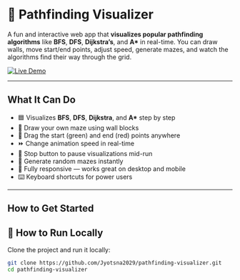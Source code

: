 # 🧭 Pathfinding Visualizer

A fun and interactive web app that **visualizes popular pathfinding algorithms** like **BFS**, **DFS**, **Dijkstra’s**, and **A\*** in real-time. You can draw walls, move start/end points, adjust speed, generate mazes, and watch the algorithms find their way through the grid.

[![Live Demo](https://img.shields.io/badge/demo-online-brightgreen)](https://YOUR_USERNAME.github.io/pathfinding-visualizer)

---

## What It Can Do

- 🟦 Visualizes **BFS**, **DFS**, **Dijkstra**, and **A\*** step by step  
- 🧱 Draw your own maze using wall blocks  
- 🎯 Drag the start (green) and end (red) points anywhere  
- ⏩ Change animation speed in real-time  
- 🛑 Stop button to pause visualizations mid-run  
- 🔀 Generate random mazes instantly  
- 📱 Fully responsive — works great on desktop and mobile  
- ⌨️ Keyboard shortcuts for power users  

---

## How to Get Started

## 🧰 How to Run Locally

Clone the project and run it locally:

```bash
git clone https://github.com/Jyotsna2029/pathfinding-visualizer.git
cd pathfinding-visualizer

